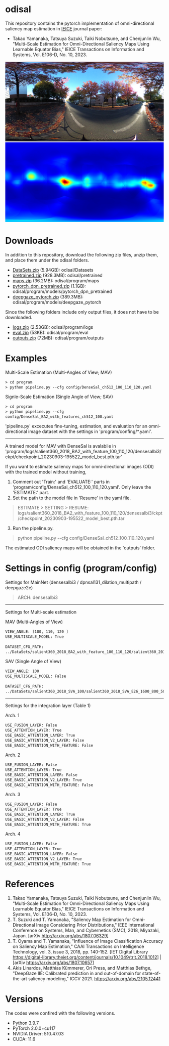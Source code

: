 # odisal
This repository contains the pytorch implementation of omni-directional saliency map estimation in [IEICE](https://www.ieice.org/eng_r/index.html) journal paper:
- Takao Yamanaka, Tatsuya Suzuki, Taiki Nobutsune, and Chenjunlin Wu, "Multi-Scale Estimation for Omni-Directional Saliency Maps Using Learnable Equator Bias," IEICE Transactions on Information and Systems, Vol. E106-D, No. 10, 2023.

![ODI](samples/P93.jpg)
![ODISaliency](samples/P93_color.png)

# Downloads
In addition to this repository, download the following zip files, unzip them, and place them under the odisal folders.
- [DataSets.zip](https://drive.google.com/file/d/1zDR8rvIWyMWoC4uxuvh9oYCGTVfFHhj2/view?usp=sharing) (5.94GB): odisal/Datasets
- [pretrained.zip](https://drive.google.com/file/d/1dUtuEAlvceTFln73EODfTjyg-t5xn_to/view?usp=sharing) (928.3MB): odisal/pretrained
- [maps.zip](https://drive.google.com/file/d/15m9dDqT1u7wNVcmCfZqaYElGZlbphSZT/view?usp=sharing) (36.2MB): odisal/program/maps
- [pytorch_dpn_pretrained.zip](https://drive.google.com/file/d/1na7enRRgzMVGq63vyZV1r1E32K4rtpWx/view?usp=sharing) (1.1GB): odisal/program/models/pytorch_dpn_pretrained
- [deepgaze_pytorch.zip](https://drive.google.com/file/d/12ihDSrb62nM2QYoT0ND9ZYLQSm64B24W/view?usp=sharing) (389.3MB): odisal/program/models/deepgaze_pytorch

Since the following folders include only output files, it does not have to be downloaded.
- [logs.zip](https://drive.google.com/file/d/1mIsOeSEPnD9LcD6WwfYoRBWWGeV2mOqj/view?usp=sharing) (2.53GB): odisal/program/logs
- [eval.zip](https://drive.google.com/file/d/13e6Vr-0kHvXjuiB5-GJdc6xyhLzE2DHK/view?usp=sharing) (53KB): odisal/program/eval
- [outputs.zip](https://drive.google.com/file/d/1Jt-3J6e_07Ruv85Wywu-iyPoR0D0Obnh/view?usp=sharing) (72MB): odisal/program/outputs

# Examples
Multi-Scale Estimation (Multi-Angles of View; MAV)
```
> cd program
> python pipeline.py --cfg config/DenseSal_ch512_100_110_120.yaml
```

Signle-Scale Estimation (Single Angle of View; SAV)
```
> cd program
> python pipeline.py --cfg config/DenseSal_BA2_with_features_ch512_100.yaml
```

'pipeline.py' excecutes fine-tuning, estimation, and evaluation for an omni-directional image dataset with the settings in 'program/confing/*.yaml'.

---

A trained model for MAV with DenseSal is avalabile in  
'program/logs/salient360_2018_BA2_with_feature_100_110_120/densesalbi3/ckpt/checkpoint_20230903-195522_model_best.pth.tar'

If you want to estimate saliency maps for omni-directional images (ODI) with the trained model without training, 
1. Comment out 'Train:' and 'EVALUATE:' parts in 'program/config/DenseSal_ch512_100_110_120.yaml'. Only leave the 'ESTIMATE:' part.
2.  Set the path to the model file in 'Resume' in the yaml file.
> ESTIMATE > SETTING > RESUME: logs/salient360_2018_BA2_with_feature_100_110_120/densesalbi3/ckpt/checkpoint_20230903-195522_model_best.pth.tar
3. Run the pipeline.py.
> python pipeline.py --cfg config/DenseSal_ch512_100_110_120.yaml

The estimated ODI saliency maps will be obtained in the 'outputs' folder.

# Settings in config (program/config)
Settings for MainNet (densesalbi3 / dpnsal131_dilation_multipath / deepgaze2e)
> ARCH: densesalbi3

---

Settings for Multi-scale estimation

MAV (Multi-Angles of View)
```
VIEW_ANGLE: [100, 110, 120 ]
USE_MULTISCALE_MODEL: True

DATASET_CFG_PATH: ../DataSets/salient360_2018_BA2_with_feature_100_110_120/salient360_2018_BA2_with_features_E26_1600_800_500_500_100_110_120.cfg
```

SAV (Single Angle of View)
```
VIEW_ANGLE: 100
USE_MULTISCALE_MODEL: False

DATASET_CFG_PATH: ../DataSets/salient360_2018_SVA_100/salient360_2018_SVA_E26_1600_800_500_500.cfg
```

---

Settings for the integration layer (Table 1)

Arch. 1
```
USE_FUSION_LAYER: False
USE_ATTENTION_LAYER: True
USE_BASIC_ATTENTION_LAYER: True
USE_BASIC_ATTENTION_V2_LAYER: False
USE_BASIC_ATTENTION_WITH_FEATURE: False
```

Arch. 2
```
USE_FUSION_LAYER: False
USE_ATTENTION_LAYER: True
USE_BASIC_ATTENTION_LAYER: False
USE_BASIC_ATTENTION_V2_LAYER: True
USE_BASIC_ATTENTION_WITH_FEATURE: False
```

Arch. 3
```
USE_FUSION_LAYER: False
USE_ATTENTION_LAYER: True
USE_BASIC_ATTENTION_LAYER: True
USE_BASIC_ATTENTION_V2_LAYER: False
USE_BASIC_ATTENTION_WITH_FEATURE: True
```

Arch. 4
```
USE_FUSION_LAYER: False
USE_ATTENTION_LAYER: True
USE_BASIC_ATTENTION_LAYER: False
USE_BASIC_ATTENTION_V2_LAYER: True
USE_BASIC_ATTENTION_WITH_FEATURE: True
```

# References
1. Takao Yamanaka, Tatsuya Suzuki, Taiki Nobutsune, and Chenjunlin Wu, "Multi-Scale Estimation for Omni-Directional Saliency Maps Using Learnable Equator Bias," IEICE Transactions on Information and Systems, Vol. E106-D, No. 10, 2023.
2. T. Suzuki and T. Yamanaka, "Saliency Map Estimation for Omni-Directional Image Considering Prior Distributions," IEEE International Conference on Systems, Man, and Cybernetics (SMC), 2018, Miyazaki, Japan.  [arXiv http://arxiv.org/abs/1807.06329]
3.  T. Oyama and T. Yamanaka, "Influence of Image Classification Accuracy on Saliency Map Estimation," CAAI Transactions on Intelligence Technology, vol. 3, issue 3, 2018, pp. 140-152. [IET Digital Library https://digital-library.theiet.org/content/journals/10.1049/trit.2018.1012] | [arXiv https://arxiv.org/abs/1807.10657]
4. Akis Linardos, Matthias Kümmerer, Ori Press, and Matthias Bethge, "DeepGaze IIE: Calibrated prediction in and out-of-domain for state-of-the-art saliency modeling," ICCV 2021. https://arxiv.org/abs/2105.12441

# Versions
The codes were confired with the following versions.
- Python 3.9.7
- PyTorch 2.0.0+cu117
- NVIDIA Driver: 510.47.03
- CUDA: 11.6
